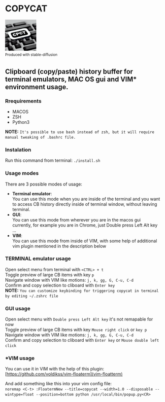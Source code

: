 # COPYCAT  
<img src="/logo.jpeg"  width="20%" height="20%"><br/>
<sup>Produced with stable-diffusion<sup>

## Clipboard (copy/paste) history buffer for terminal emulators, MAC OS gui and VIM* environment usage.

### Rrequirements  
- MACOS  
- ZSH  
- Python3  

**NOTE:** `It's possible to use bash instead of zsh, but it will require manual tweaking of .bashrc file.`  

### Instalation  

Run this command from terminal: `./install.sh`  
### Usage modes
There are 3 possible modes of usage:
- **Terminal emulator**:  
You can use this mode when you are inside of the terminal and you want to access CB history directly inside of terminal window, without leaving terminal.
- **GUI**:  
You can use this mode from wherever you are in the macos gui currently, for example you are in Chrome, just Double press Left Alt key ...  
- **VIM**:  
You can use this mode from inside of VIM, with some help of additional vim plugin mentioned in the description below  


### TERMINAL emulator usage
Open select menu from terminal with `<CTRL> + t`  
Toggle preview of large CB items with key `p`  
Navigate window with VIM like motions: `j, k, gg, G, C-u, C-d`  
Confirm and copy selection to cliboard with `Enter key`  
**NOTE:** `You can customize keybinding for triggering copycat in terminal by editing ~/.zshrc file`  

### GUI usage
Open select menu with `Double press Left Alt key` it's not remapable for now  
Toggle preview of large CB items with key `Mouse right click` or `key p`   
Navigate window with VIM like motions: `j, k, gg, G, C-u, C-d`  
Confirm and copy selection to cliboard with `Enter key` or `Mouse double left click`   

### *VIM usage
You can use it in VIM with the help of this plugin:  
[https://github.com/voldikss/vim-floaterm](vim-floatterm)  

And add something like this into your vim config file:  
`noremap <C-t> :FloatermNew --title=copycat --width=1.0 --disposable --wintype=float --position=bottom python /usr/local/bin/popup.py<CR>`
